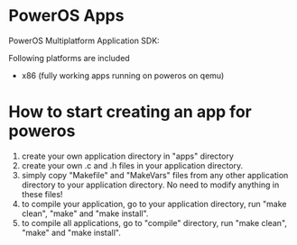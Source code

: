 PowerOS Apps
============

PowerOS Multiplatform Application SDK:

Following platforms are included
- x86 (fully working apps running on poweros on qemu)

How to start creating an app for poweros
========================================
1. create your own application directory in "apps" directory
2. create your own .c and .h files in your application directory.
3. simply copy "Makefile" and "MakeVars" files from any other application directory to your application directory. No need to modify anything in these files!
4. to compile your application, go to your application directory, run "make clean", "make" and "make install".
5. to compile all applications, go to "compile" directory, run "make clean", "make" and "make install".


